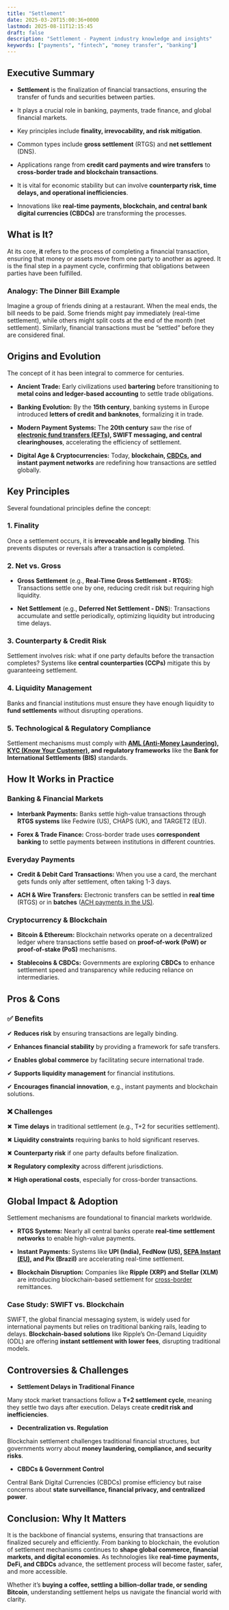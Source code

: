 ```yaml
---
title: "Settlement"
date: 2025-03-20T15:00:36+0000
lastmod: 2025-08-11T12:15:45
draft: false
description: "Settlement - Payment industry knowledge and insights"
keywords: ["payments", "fintech", "money transfer", "banking"]
---
```


## **Executive Summary**

- **Settlement** is the finalization of financial transactions, ensuring the transfer of funds and securities between parties.

- It plays a crucial role in banking, payments, trade finance, and global financial markets.

- Key principles include **finality, irrevocability, and risk mitigation**.

- Common types include **gross settlement** (RTGS) and **net settlement** (DNS).

- Applications range from **credit card payments and wire transfers** to **cross-border trade and blockchain transactions**.

- It is vital for economic stability but can involve **counterparty risk, time delays, and operational inefficiencies**.

- Innovations like **real-time payments, blockchain, and central bank digital currencies (CBDCs)** are transforming the processes.

## **What is It?**

At its core, **it** refers to the process of completing a financial transaction, ensuring that money or assets move from one party to another as agreed. It is the final step in a payment cycle, confirming that obligations between parties have been fulfilled.

### **Analogy: The Dinner Bill Example**

Imagine a group of friends dining at a restaurant. When the meal ends, the bill needs to be paid. Some friends might pay immediately (real-time settlement), while others might split costs at the end of the month (net settlement). Similarly, financial transactions must be “settled” before they are considered final.

## **Origins and Evolution**

The concept of it has been integral to commerce for centuries.

- **Ancient Trade:** Early civilizations used **bartering** before transitioning to **metal coins and ledger-based accounting** to settle trade obligations.

- **Banking Evolution:** By the **15th century**, banking systems in Europe introduced **letters of credit and banknotes**, formalizing it in trade.

- **Modern Payment Systems:** The **20th century** saw the rise of **[electronic fund transfers (EFTs)](https://faisalkhanllc.xyz/resources/payments-wiki/e/electronic-fund-transfer/), SWIFT messaging, and central clearinghouses**, accelerating the efficiency of settlement.

- **Digital Age & Cryptocurrencies:** Today, **blockchain, [CBDCs](https://faisalkhanllc.xyz/resources/payments-wiki/c/central-bank-digital-currency-cbdc/), and instant payment networks** are redefining how transactions are settled globally.

## **Key Principles**

Several foundational principles define the concept:

### **1. Finality**

Once a settlement occurs, it is **irrevocable and legally binding**. This prevents disputes or reversals after a transaction is completed.

### **2. Net vs. Gross**

- **Gross Settlement** (e.g., **Real-Time Gross Settlement - RTGS**): Transactions settle one by one, reducing credit risk but requiring high liquidity.

- **Net Settlement** (e.g., **Deferred Net Settlement - DNS**): Transactions accumulate and settle periodically, optimizing liquidity but introducing time delays.

### **3. Counterparty & Credit Risk**

Settlement involves risk: what if one party defaults before the transaction completes? Systems like **central counterparties (CCPs)** mitigate this by guaranteeing settlement.

### **4. Liquidity Management**

Banks and financial institutions must ensure they have enough liquidity to **fund settlements** without disrupting operations.

### **5. Technological & Regulatory Compliance**

Settlement mechanisms must comply with **[AML (Anti-Money Laundering), KYC (Know Your Customer)](https://faisalkhanllc.xyz/resources/payments-wiki/k/know-your-customer-kyc-anti-money-laundering-aml/), and regulatory frameworks** like the **Bank for International Settlements (BIS)** standards.

## **How It Works in Practice**

### **Banking & Financial Markets**

- **Interbank Payments:** Banks settle high-value transactions through **RTGS systems** like Fedwire (US), CHAPS (UK), and TARGET2 (EU).

- **Forex & Trade Finance:** Cross-border trade uses **correspondent banking** to settle payments between institutions in different countries.

### **Everyday Payments**

- **Credit & Debit Card Transactions:** When you use a card, the merchant gets funds only after settlement, often taking 1-3 days.

- **ACH & Wire Transfers:** Electronic transfers can be settled in **real time** (RTGS) or in **batches** ([ACH payments in the US)](https://faisalkhanllc.xyz/resources/payments-wiki/a/automated-clearing-house-ach/).

### **Cryptocurrency & Blockchain**

- **Bitcoin & Ethereum:** Blockchain networks operate on a decentralized ledger where transactions settle based on **proof-of-work (PoW) or proof-of-stake (PoS)** mechanisms.

- **Stablecoins & CBDCs:** Governments are exploring **CBDCs** to enhance settlement speed and transparency while reducing reliance on intermediaries.

## **Pros & Cons**

### ✅ **Benefits**

✔ **Reduces risk** by ensuring transactions are legally binding.

✔ **Enhances financial stability** by providing a framework for safe transfers.

✔ **Enables global commerce** by facilitating secure international trade.

✔ **Supports liquidity management** for financial institutions.

✔ **Encourages financial innovation**, e.g., instant payments and blockchain solutions.

### ❌ **Challenges**

✖ **Time delays** in traditional settlement (e.g., T+2 for securities settlement).

✖ **Liquidity constraints** requiring banks to hold significant reserves.

✖ **Counterparty risk** if one party defaults before finalization.

✖ **Regulatory complexity** across different jurisdictions.

✖ **High operational costs**, especially for cross-border transactions.

## **Global Impact & Adoption**

Settlement mechanisms are foundational to financial markets worldwide.

- **RTGS Systems:** Nearly all central banks operate **real-time settlement networks** to enable high-value payments.

- **Instant Payments:** Systems like **UPI (India), FedNow (US), [SEPA Instant (EU)](https://www.europeanpaymentscouncil.eu/what-we-do/sepa-instant-credit-transfer), and Pix (Brazil)** are accelerating real-time settlement.

- **Blockchain Disruption:** Companies like **Ripple (XRP) and Stellar (XLM)** are introducing blockchain-based settlement for [cross-border](https://faisalkhanllc.xyz/resources/payments-wiki/c/cross-border-money-transfer/) remittances.

### **Case Study: SWIFT vs. Blockchain**

SWIFT, the global financial messaging system, is widely used for international payments but relies on traditional banking rails, leading to delays. **Blockchain-based solutions** like Ripple’s On-Demand Liquidity (ODL) are offering **instant settlement with lower fees**, disrupting traditional models.

## **Controversies & Challenges**

- **Settlement Delays in Traditional Finance**

Many stock market transactions follow a **T+2 settlement cycle**, meaning they settle two days after execution. Delays create **credit risk and inefficiencies**.

- **Decentralization vs. Regulation**

Blockchain settlement challenges traditional financial structures, but governments worry about **money laundering, compliance, and security risks**.

- **CBDCs & Government Control**

Central Bank Digital Currencies (CBDCs) promise efficiency but raise concerns about **state surveillance, financial privacy, and centralized power**.

## **Conclusion: Why It Matters**

It is the backbone of financial systems, ensuring that transactions are finalized securely and efficiently. From banking to blockchain, the evolution of settlement mechanisms continues to **shape global commerce, financial markets, and digital economies**. As technologies like **real-time payments, DeFi, and CBDCs** advance, the settlement process will become faster, safer, and more accessible.

Whether it’s **buying a coffee, settling a billion-dollar trade, or sending Bitcoin**, understanding settlement helps us navigate the financial world with clarity.